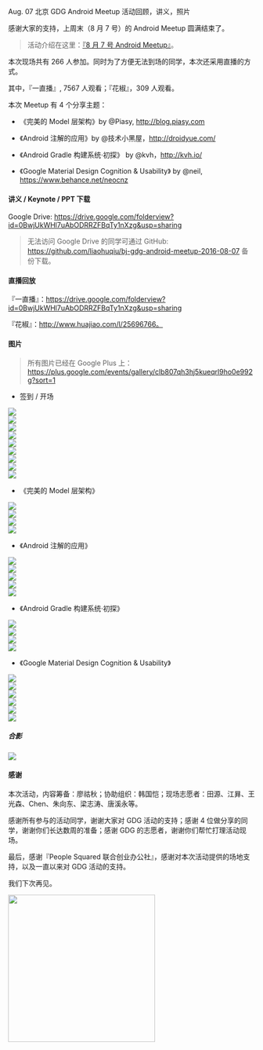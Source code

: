 Aug. 07 北京 GDG Android Meetup 活动回顾，讲义，照片

感谢大家的支持，上周末（8 月 7 号）的 Android Meetup 圆满结束了。

> 活动介绍在这里：[『8 月 7 号 Android Meetup』](http://mp.weixin.qq.com/s?__biz=MzA5MDg3MjczMg==&mid=2652003538&idx=1&sn=ca09fb0ad549a60ade39d2db53ae5105&scene=0#wechat_redirect)。

本次现场共有 266 人参加。同时为了方便无法到场的同学，本次还采用直播的方式。

其中，『一直播』, 7567 人观看；『花椒』，309 人观看。

本次 Meetup 有 4 个分享主题：

*   《完美的 Model 层架构》by @Piasy, http://blog.piasy.com

*   《Android 注解的应用》by @技术小黑屋，http://droidyue.com/

*   《Android Gradle 构建系统·初探》 by @kvh，http://kvh.io/

*   《Google Material Design Cognition & Usability》 by @neil, https://www.behance.net/neocnz

#### 讲义 / Keynote / PPT 下载

Google Drive: https://drive.google.com/folderview?id=0BwjUkWHl7uAbODRRZFBqTy1nXzg&usp=sharing

> 无法访问 Google Drive 的同学可通过 GitHub: https://github.com/liaohuqiu/bj-gdg-android-meetup-2016-08-07 备份下载。

#### 直播回放

『一直播』：https://drive.google.com/folderview?id=0BwjUkWHl7uAbODRRZFBqTy1nXzg&usp=sharing

『花椒』：http://www.huajiao.com/l/25696766。

#### 图片

>   所有图片已经在 Google Plus 上：https://plus.google.com/events/gallery/clb807qh3hj5kueqrl9ho0e992g?sort=1

*   签到 / 开场

<div><img src='https://raw.githubusercontent.com/liaohuqiu/bj-gdg-android-meetup-2016-08-07/master/gdg-images/00_00.JPG'/></div>
<div><img src='https://raw.githubusercontent.com/liaohuqiu/bj-gdg-android-meetup-2016-08-07/master/gdg-images/00_01.JPG'/></div>
<div><img src='https://raw.githubusercontent.com/liaohuqiu/bj-gdg-android-meetup-2016-08-07/master/gdg-images/00_02.JPG'/></div>
<div><img src='https://raw.githubusercontent.com/liaohuqiu/bj-gdg-android-meetup-2016-08-07/master/gdg-images/01_01.JPG'/></div>
<div><img src='https://raw.githubusercontent.com/liaohuqiu/bj-gdg-android-meetup-2016-08-07/master/gdg-images/01_02.JPG'/></div>
<div><img src='https://raw.githubusercontent.com/liaohuqiu/bj-gdg-android-meetup-2016-08-07/master/gdg-images/01_03.JPG'/></div>
<div><img src='https://raw.githubusercontent.com/liaohuqiu/bj-gdg-android-meetup-2016-08-07/master/gdg-images/01_04.JPG'/></div>
<div><img src='https://raw.githubusercontent.com/liaohuqiu/bj-gdg-android-meetup-2016-08-07/master/gdg-images/01_05.JPG'/></div>
<div><img src='https://raw.githubusercontent.com/liaohuqiu/bj-gdg-android-meetup-2016-08-07/master/gdg-images/01_06.JPG'/></div>

*   《完美的 Model 层架构》

<div><img src='https://raw.githubusercontent.com/liaohuqiu/bj-gdg-android-meetup-2016-08-07/master/gdg-images/02_00.png'/></div>
<div><img src='https://raw.githubusercontent.com/liaohuqiu/bj-gdg-android-meetup-2016-08-07/master/gdg-images/02_01.JPG'/></div>
<div><img src='https://raw.githubusercontent.com/liaohuqiu/bj-gdg-android-meetup-2016-08-07/master/gdg-images/02_02.JPG'/></div>
<div><img src='https://raw.githubusercontent.com/liaohuqiu/bj-gdg-android-meetup-2016-08-07/master/gdg-images/02_03.jpg'/></div>

*   《Android 注解的应用》

<div><img src='https://raw.githubusercontent.com/liaohuqiu/bj-gdg-android-meetup-2016-08-07/master/gdg-images/03_01.JPG'/></div>
<div><img src='https://raw.githubusercontent.com/liaohuqiu/bj-gdg-android-meetup-2016-08-07/master/gdg-images/03_02.JPG'/></div>
<div><img src='https://raw.githubusercontent.com/liaohuqiu/bj-gdg-android-meetup-2016-08-07/master/gdg-images/03_03.JPG'/></div>
<div><img src='https://raw.githubusercontent.com/liaohuqiu/bj-gdg-android-meetup-2016-08-07/master/gdg-images/03_04.JPG'/></div>
<div><img src='https://raw.githubusercontent.com/liaohuqiu/bj-gdg-android-meetup-2016-08-07/master/gdg-images/03_05.JPG'/></div>

*   《Android Gradle 构建系统·初探》

<div><img src='https://raw.githubusercontent.com/liaohuqiu/bj-gdg-android-meetup-2016-08-07/master/gdg-images/04_00.png'/></div>
<div><img src='https://raw.githubusercontent.com/liaohuqiu/bj-gdg-android-meetup-2016-08-07/master/gdg-images/04_01.JPG'/></div>
<div><img src='https://raw.githubusercontent.com/liaohuqiu/bj-gdg-android-meetup-2016-08-07/master/gdg-images/04_02.JPG'/></div>
<div><img src='https://raw.githubusercontent.com/liaohuqiu/bj-gdg-android-meetup-2016-08-07/master/gdg-images/04_03.JPG'/></div>

*   《Google Material Design Cognition & Usability》

<div><img src='https://raw.githubusercontent.com/liaohuqiu/bj-gdg-android-meetup-2016-08-07/master/gdg-images/05_00.png'/></div>
<div><img src='https://raw.githubusercontent.com/liaohuqiu/bj-gdg-android-meetup-2016-08-07/master/gdg-images/05_01.JPG'/></div>
<div><img src='https://raw.githubusercontent.com/liaohuqiu/bj-gdg-android-meetup-2016-08-07/master/gdg-images/05_02.JPG'/></div>
<div><img src='https://raw.githubusercontent.com/liaohuqiu/bj-gdg-android-meetup-2016-08-07/master/gdg-images/05_03.JPG'/></div>
<div><img src='https://raw.githubusercontent.com/liaohuqiu/bj-gdg-android-meetup-2016-08-07/master/gdg-images/05_04.JPG'/></div>
<div><img src='https://raw.githubusercontent.com/liaohuqiu/bj-gdg-android-meetup-2016-08-07/master/gdg-images/05_05.JPG'/></div>

##### 合影

<div><img src='https://raw.githubusercontent.com/liaohuqiu/bj-gdg-android-meetup-2016-08-07/master/gdg-images/06_01.JPG'/></div>

#### 感谢

本次活动，内容筹备：廖祜秋；协助组织：韩国恺；现场志愿者：田源、江昪、王光森、Chen、朱向东、梁志涛、唐溪永等。

感谢所有参与的活动同学，谢谢大家对 GDG 活动的支持；感谢 4 位做分享的同学，谢谢你们长达数周的准备；感谢 GDG 的志愿者，谢谢你们帮忙打理活动现场。

最后，感谢『People Squared 联合创业办公社』，感谢对本次活动提供的场地支持，以及一直以来对 GDG 活动的支持。

我们下次再见。

<div><img src='https://raw.githubusercontent.com/liaohuqiu/bj-gdg-android-meetup-2016-08-07/master/gdg-images/06_02.JPG' width='300px'/></div>
